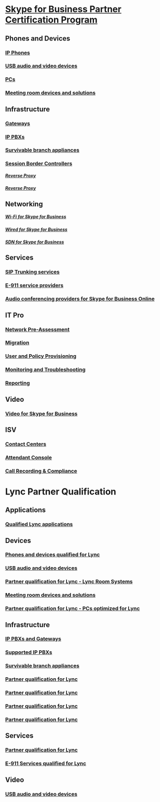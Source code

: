 # [Skype for Business Partner Certification Program](../skype-certification-program.md)
## Phones and Devices
### [IP Phones](../skype-cert-program-devices.md)
### [USB audio and video devices](../skype-cert-program-devices-usb-devices.md)
### [PCs](../skype-cert-program-devices-pcs.md)
### [Meeting room devices and solutions](../skype-cert-program-devices-meeting-rooms.md)
## Infrastructure
### [Gateways](../skype-cert-program-infra-gateways.md)
### [IP PBXs](../skype-cert-program-infra-ip-pbxs.md)
### [Survivable branch appliances](../skype-cert-program-infra-sba.md)
### [Session Border Controllers](../skype-cert-program-infra-sbc.md)
##### [Reverse Proxy](../skype-cert-program-infra-rev-proxy.md)
##### [Reverse Proxy](../skype-cert-program-infra-load-balancers.md)
## Networking
##### [Wi-Fi for Skype for Business](../skype-cert-program-networking-wifi.md)
##### [Wired for Skype for Business](../skype-cert-program-networking-wired.md)
##### [SDN for Skype for Business](../skype-cert-program-networking-sdn.md)
## Services
### [SIP Trunking services](../skype-cert-program-services-sip-trunking.md)
### [E-911 service providers](../skype-cert-program-services-e911.md)
### [Audio conferencing providers for Skype for Business Online](../skype-cert-program-services-acps.md)
## IT Pro
### [Network Pre-Assessment](../skype-certification-program-it-pro-tools-pre-assessment.md)
### [Migration](../skype-certification-program-it-pro-tools-migration.md)
### [User and Policy Provisioning](../skype-certification-program-it-pro-tools-user-policy.md)
### [Monitoring and Troubleshooting](../skype-certification-program-it-pro-tools-monitor-troubleshoot.md)
### [Reporting](../skype-certification-program-it-pro-tools-reporting.md)
## Video
### [Video for Skype for Business](../skype-certification-program-video.md)
## ISV
### [Contact Centers](../skype-certification-program-isv-contact-centers.md)
### [Attendant Console](../skype-certification-program-isv-attendant-consoles.md)
### [Call Recording & Compliance](../skype-certification-program-isv-call-recording.md)
# Lync Partner Qualification
## Applications 
### [Qualified Lync applications](../lync-cert-program-qualified-lync-apps.md)
## Devices
### [Phones and devices qualified for  Lync](../lync-cert-program-ip-phones.md)
### [USB audio and video devices](../lync-cert-program-usb-and-video.md)
### [Partner qualification for Lync - Lync Room Systems](../lync-cert-program-lync-room-systems.md)
### [Meeting room devices and solutions](../lync-cert-program-meeting-room-devices.md)
### [Partner qualification for Lync - PCs optimized for Lync](../lync-cert-program-pcs-optimized-for-lync.md)
## Infrastructure
### [IP PBXs and Gateways](../lync-cert-program-qualified-ip-pbx-gateway.md)
### [Supported IP PBXs](../lync-cert-program-supported-ip-pbxs.md)
### [Survivable branch appliances](../lync-cert-program-survivable-branch-appliances.md)
### [Partner qualification for Lync](../lync-cert-program-sbcs-lync-server.md)
### [Partner qualification for Lync](../lync-cert-program-hardware-load-balancers.md)
### [Partner qualification for Lync](../lync-cert-program-reverse-proxies.md)
### [Partner qualification for Lync](../lync-cert-program-virtual-desktop-lync-server.md)
## Services
### [Partner qualification for Lync](../lync-cert-program-sip-trunking-services.md)
### [E-911 Services qualified for Lync](../lync-cert-program-e-911-service-providers.md)
## Video
### [USB audio and video devices](../lync-cert-program-usb-and-video.md)

<!-- ### Certified Support
https://partnersolutions.skypeforbusiness.com/solutionscatalog -->